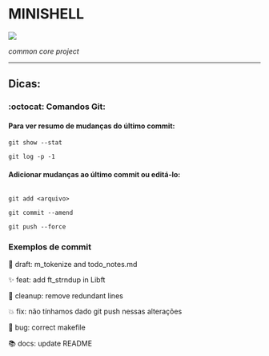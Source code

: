# MINISHELL

[![](https://img.shields.io/badge/%20São%20Paulo-000000?style=for-the-badge&logo=42&logoColor=white)](https://www.42sp.org.br/)

_common core project_

---


##

## Dicas:

### :octocat: Comandos Git:

#### Para ver resumo de mudanças do último commit:

```git show --stat```

```git log -p -1```


#### Adicionar mudanças ao último commit ou editá-lo:

```

git add <arquivo>

git commit --amend

git push --force

```

### Exemplos de commit

:pencil: draft: m_tokenize and todo_notes.md

:sparkles: feat: add ft_strndup in Libft

:broom: cleanup: remove redundant lines

:boom: fix: não tínhamos dado git push nessas alterações

:bug: bug: correct makefile

:books: docs: update README

